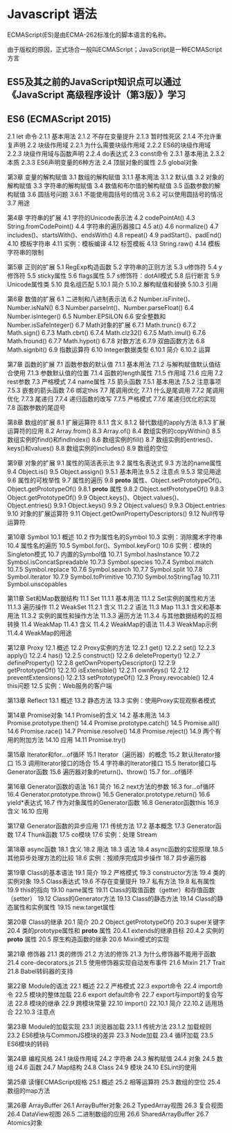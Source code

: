# Javascript 语法

ECMAScript(ES)是由ECMA-262标准化的脚本语言的名称。

由于版权的原因，正式场合一般叫ECMAScript；JavaScript是一种ECMAScript方言

## ES5及其之前的JavaScript知识点可以通过《JavaScript 高级程序设计（第3版）》学习

## ES6 (ECMAScript 2015)

2.1 let 命令
2.1.1 基本用法
2.1.2 不存在变量提升
2.1.3 暂时性死区
2.1.4 不允许重复声明
2.2 块级作用域
2.2.1 为什么需要块级作用域
2.2.2 ES6的块级作用域
2.2.3 块级作用域与函数声明
2.2.4 do表达式
2.3 const命令
2.3.1 基本用法
2.3.2 本质
2.3.3 ES6声明变量的6种方法
2.4 顶层对象的属性
2.5 global对象

第3章 变量的解构赋值
3.1 数组的解构赋值
3.1.1 基本用法
3.1.2 默认值
3.2 对象的解构赋值
3.3 字符串的解构赋值
3.4 数值和布尔值的解构赋值
3.5 函数参数的解构赋值
3.6 圆括号问题
3.6.1 不能使用圆括号的情况
3.6.2 可以使用圆括号的情况
3.7 用途

第4章 字符串的扩展
4.1 字符的Unicode表示法
4.2 codePointAt()
4.3 String.fromCodePoint()
4.4 字符串的遍历器接口
4.5 at()
4.6 normalize()
4.7 includes()、startsWith()、endsWith()
4.8 repeat()
4.9 padStart()、padEnd()
4.10 模板字符串
4.11 实例：模板编译
4.12 标签模板
4.13 String.raw()
4.14 模板字符串的限制

第5章 正则的扩展
5.1 RegExp构造函数
5.2 字符串的正则方法
5.3 u修饰符
5.4 y修饰符
5.5 sticky属性
5.6 flags属性
5.7 s修饰符：dotAll模式
5.8 后行断言
5.9 Unicode属性类
5.10 具名组匹配
5.10.1 简介
5.10.2 解构赋值和替换
5.10.3 引用

第6章 数值的扩展
6.1 二进制和八进制表示法
6.2 Number.isFinite()、Number.isNaN()
6.3 Number.parseInt()、Number.parseFloat()
6.4 Number.isInteger()
6.5 Number.EPSILON
6.6 安全整数和Number.isSafeInteger()
6.7 Math对象的扩展
6.7.1 Math.trunc()
6.7.2 Math.sign()
6.7.3 Math.cbrt()
6.7.4 Math.clz32()
6.7.5 Math.imul()
6.7.6 Math.fround()
6.7.7 Math.hypot()
6.7.8 对数方法
6.7.9 双曲函数方法
6.8 Math.signbit()
6.9 指数运算符
6.10 Integer数据类型
6.10.1 简介
6.10.2 运算

第7章 函数的扩展
7.1 函数参数的默认值
7.1.1 基本用法
7.1.2 与解构赋值默认值结合使用
7.1.3 参数默认值的位置
7.1.4 函数的length属性
7.1.5 作用域
7.1.6 应用
7.2 rest参数
7.3 严格模式
7.4 name属性
7.5 箭头函数
7.5.1 基本用法
7.5.2 注意事项
7.5.3 嵌套的箭头函数
7.6 绑定this
7.7 尾调用优化
7.7.1 什么是尾调用
7.7.2 尾调用优化
7.7.3 尾递归
7.7.4 递归函数的改写
7.7.5 严格模式
7.7.6 尾递归优化的实现
7.8 函数参数的尾逗号

第8章 数组的扩展
8.1 扩展运算符
8.1.1 含义
8.1.2 替代数组的apply方法
8.1.3 扩展运算符的应用
8.2 Array.from()
8.3 Array.of()
8.4 数组实例的copyWithin()
8.5 数组实例的find()和findIndex()
8.6 数组实例的fill()
8.7 数组实例的entries()、keys()和values()
8.8 数组实例的includes()
8.9 数组的空位

第9章 对象的扩展
9.1 属性的简洁表示法
9.2 属性名表达式
9.3 方法的name属性
9.4 Object.is()
9.5 Object.assign()
9.5.1 基本用法
9.5.2 注意点
9.5.3 常见用途
9.6 属性的可枚举性
9.7 属性的遍历
9.8 __proto__ 属性、Object.setPrototypeOf()、Object.getPrototypeOf()
9.8.1 __proto__ 属性
9.8.2 Object.setPrototypeOf()
9.8.3 Object.getPrototypeOf()
9.9 Object.keys()、Object.values()、Object.entries()
9.9.1 Object.keys()
9.9.2 Object.values()
9.9.3 Object.entries
9.10 对象的扩展运算符
9.11 Object.getOwnPropertyDescriptors()
9.12 Null传导运算符

第10章 Symbol
10.1 概述
10.2 作为属性名的Symbol
10.3 实例：消除魔术字符串
10.4 属性名的遍历
10.5 Symbol.for()、Symbol.keyFor()
10.6 实例：模块的Singleton模式
10.7 内置的Symbol值
10.7.1 Symbol.hasInstance
10.7.2 Symbol.isConcatSpreadable
10.7.3 Symbol.species
10.7.4 Symbol.match
10.7.5 Symbol.replace
10.7.6 Symbol.search
10.7.7 Symbol.split
10.7.8 Symbol.iterator
10.7.9 Symbol.toPrimitive
10.7.10 Symbol.toStringTag
10.7.11 Symbol.unscopables

第11章 Set和Map数据结构
11.1 Set
11.1.1 基本用法
11.1.2 Set实例的属性和方法
11.1.3 遍历操作
11.2 WeakSet
11.2.1 含义
11.2.2 语法
11.3 Map
11.3.1 含义和基本用法
11.3.2 实例的属性和操作方法
11.3.3 遍历方法
11.3.4 与其他数据结构的互相转换
11.4 WeakMap
11.4.1 含义
11.4.2 WeakMap的语法
11.4.3 WeakMap示例
11.4.4 WeakMap的用途

第12章 Proxy
12.1 概述
12.2 Proxy实例的方法
12.2.1 get()
12.2.2 set()
12.2.3 apply()
12.2.4 has()
12.2.5 construct()
12.2.6 deleteProperty()
12.2.7 defineProperty()
12.2.8 getOwnPropertyDescriptor()
12.2.9 getPrototypeOf()
12.2.10 isExtensible()
12.2.11 ownKeys()
12.2.12 preventExtensions()
12.2.13 setPrototypeOf()
12.3 Proxy.revocable()
12.4 this问题
12.5 实例：Web服务的客户端

第13章 Reflect
13.1 概述
13.2 静态方法
13.3 实例：使用Proxy实现观察者模式

第14章 Promise对象
14.1 Promise的含义
14.2 基本用法
14.3 Promise.prototype.then()
14.4 Promise.prototype.catch()
14.5 Promise.all()
14.6 Promise.race()
14.7 Promise.resolve()
14.8 Promise.reject()
14.9 两个有用的附加方法
14.10 应用
14.11 Promise.try()

第15章 Iterator和for...of循环
15.1 Iterator（遍历器）的概念
15.2 默认Iterator接口
15.3 调用Iterator接口的场合
15.4 字符串的Iterator接口
15.5 Iterator接口与Generator函数
15.6 遍历器对象的return()、throw()
15.7 for...of循环

第16章 Generator函数的语法
16.1 简介
16.2 next方法的参数
16.3 for...of循环
16.4 Generator.prototype.throw()
16.5 Generator.prototype.return()
16.6 yield*表达式
16.7 作为对象属性的Generator函数
16.8 Generator函数this
16.9 含义
16.10 应用

第17章 Generator函数的异步应用
17.1 传统方法
17.2 基本概念
17.3 Generator函数
17.4 Thunk函数
17.5 co模块
17.6 实例：处理 Stream

第18章 async函数
18.1 含义
18.2 用法
18.3 语法
18.4 async函数的实现原理
18.5 其他异步处理方法的比较
18.6 实例：按顺序完成异步操作
18.7 异步遍历器

第19章 Class的基本语法
19.1 简介
19.2 严格模式
19.3 constructor方法
19.4 类的实例对象
19.5 Class表达式
19.6 不存在变量提升
19.7 私有方法
19.8 私有属性
19.9 this的指向
19.10 name属性
19.11 Class的取值函数（getter）和存值函数（setter）
19.12 Class的Generator方法
19.13 Class的静态方法
19.14 Class的静态属性和实例属性
19.15 new.target属性

第20章 Class的继承
20.1 简介
20.2 Object.getPrototypeOf()
20.3 super关键字
20.4 类的prototype属性和 __proto__ 属性
20.4.1 extends的继承目标
20.4.2 实例的 __proto__ 属性
20.5 原生构造函数的继承
20.6 Mixin模式的实现

第21章 修饰器
21.1 类的修饰
21.2 方法的修饰
21.3 为什么修饰器不能用于函数
21.4 core-decorators.js
21.5 使用修饰器实现自动发布事件
21.6 Mixin
21.7 Trait
21.8 Babel转码器的支持

第22章 Module的语法
22.1 概述
22.2 严格模式
22.3 export命令
22.4 import命令
22.5 模块的整体加载
22.6 export default命令
22.7 export与import的复合写法
22.8 模块的继承
22.9 跨模块常量
22.10 import()
22.10.1 简介
22.10.2 适用场合
22.10.3 注意点

第23章 Module的加载实现
23.1 浏览器加载
23.1.1 传统方法
23.1.2 加载规则
23.2 ES6模块与CommonJS模块的差异
23.3 Node加载
23.4 循环加载
23.5 ES6模块的转码

第24章 编程风格
24.1 块级作用域
24.2 字符串
24.3 解构赋值
24.4 对象
24.5 数组
24.6 函数
24.7 Map结构
24.8 Class
24.9 模块
24.10 ESLint的使用

第25章 读懂ECMAScript规格
25.1 概述
25.2 相等运算符
25.3 数组的空位
25.4 数组的map方法

第26章 ArrayBuffer
26.1 ArrayBuffer对象
26.2 TypedArray视图
26.3 复合视图
26.4 DataView视图
26.5 二进制数组的应用
26.6 SharedArrayBuffer
26.7 Atomics对象